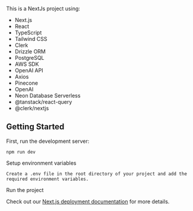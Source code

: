 This is a NextJs project using:

- Next.js
- React
- TypeScript
- Tailwind CSS
- Clerk
- Drizzle ORM
- PostgreSQL
- AWS SDK
- OpenAI API
- Axios
- Pinecone
- OpenAI
- Neon Database Serverless
- @tanstack/react-query
- @clerk/nextjs



## Getting Started

First, run the development server:

```
npm run dev
```
Setup environment variables

```
Create a .env file in the root directory of your project and add the required environment variables.
```

Run the project



Check out our [Next.js deployment documentation](https://nextjs.org/docs/app/building-your-application/deploying) for more details.
